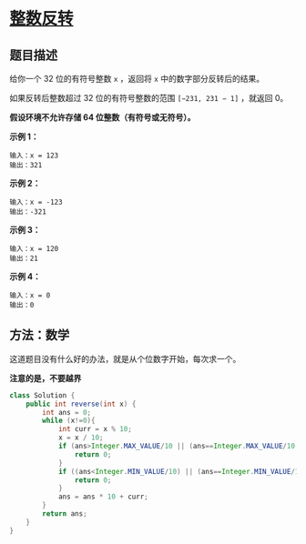 # [整数反转](https://leetcode-cn.com/problems/reverse-integer/)

## 题目描述

给你一个 32 位的有符号整数 `x` ，返回将 `x` 中的数字部分反转后的结果。

如果反转后整数超过 32 位的有符号整数的范围 `[−231, 231 − 1]` ，就返回 0。

**假设环境不允许存储 64 位整数（有符号或无符号）。**

**示例 1：**

```
输入：x = 123
输出：321
```

**示例 2：**

```
输入：x = -123
输出：-321
```

**示例 3：**

```
输入：x = 120
输出：21
```

**示例 4：**

```
输入：x = 0
输出：0
```

## 方法：数学

这道题目没有什么好的办法，就是从个位数字开始，每次求一个。

**注意的是，不要越界**

```java
class Solution {
    public int reverse(int x) {
        int ans = 0;
        while (x!=0){
            int curr = x % 10;
            x = x / 10;
            if (ans>Integer.MAX_VALUE/10 || (ans==Integer.MAX_VALUE/10 && curr>7)) {
                return 0;
            }
            if ((ans<Integer.MIN_VALUE/10) || (ans==Integer.MIN_VALUE/10 && curr<-8)){
                return 0;
            }
            ans = ans * 10 + curr;
        }
        return ans;
    }
}
```


